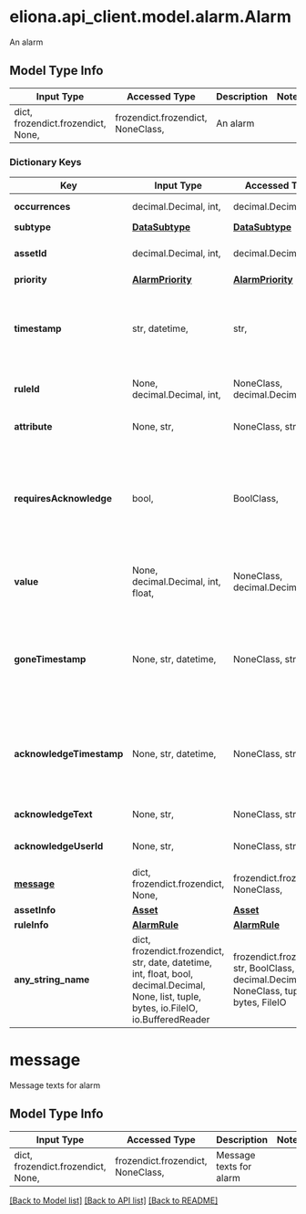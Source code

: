 # eliona.api_client.model.alarm.Alarm

An alarm

## Model Type Info
Input Type | Accessed Type | Description | Notes
------------ | ------------- | ------------- | -------------
dict, frozendict.frozendict, None,  | frozendict.frozendict, NoneClass,  | An alarm | 

### Dictionary Keys
Key | Input Type | Accessed Type | Description | Notes
------------ | ------------- | ------------- | ------------- | -------------
**occurrences** | decimal.Decimal, int,  | decimal.Decimal,  | How often this alarm is triggered | 
**subtype** | [**DataSubtype**](DataSubtype.md) | [**DataSubtype**](DataSubtype.md) |  | 
**assetId** | decimal.Decimal, int,  | decimal.Decimal,  | ID of the corresponding asset | 
**priority** | [**AlarmPriority**](AlarmPriority.md) | [**AlarmPriority**](AlarmPriority.md) |  | 
**timestamp** | str, datetime,  | str,  | Timestamp of the latest data change | value must conform to RFC-3339 date-time
**ruleId** | None, decimal.Decimal, int,  | NoneClass, decimal.Decimal,  | The id of the corresponding rule | [optional] 
**attribute** | None, str,  | NoneClass, str,  | Name of the attribute of the asset type | [optional] 
**requiresAcknowledge** | bool,  | BoolClass,  | Requires the alarm an acknowledgment | [optional] if omitted the server will use the default value of False
**value** | None, decimal.Decimal, int, float,  | NoneClass, decimal.Decimal,  | The value which triggers the alarm | [optional] value must be a 64 bit float
**goneTimestamp** | None, str, datetime,  | NoneClass, str,  | Timestamp of the latest data change | [optional] value must conform to RFC-3339 date-time
**acknowledgeTimestamp** | None, str, datetime,  | NoneClass, str,  | Timestamp of the latest data change | [optional] value must conform to RFC-3339 date-time
**acknowledgeText** | None, str,  | NoneClass, str,  | Text of acknowledgement | [optional] 
**acknowledgeUserId** | None, str,  | NoneClass, str,  | User who acknowledged the alarm | [optional] 
**[message](#message)** | dict, frozendict.frozendict, None,  | frozendict.frozendict, NoneClass,  | Message texts for alarm | [optional] 
**assetInfo** | [**Asset**](Asset.md) | [**Asset**](Asset.md) |  | [optional] 
**ruleInfo** | [**AlarmRule**](AlarmRule.md) | [**AlarmRule**](AlarmRule.md) |  | [optional] 
**any_string_name** | dict, frozendict.frozendict, str, date, datetime, int, float, bool, decimal.Decimal, None, list, tuple, bytes, io.FileIO, io.BufferedReader | frozendict.frozendict, str, BoolClass, decimal.Decimal, NoneClass, tuple, bytes, FileIO | any string name can be used but the value must be the correct type | [optional]

# message

Message texts for alarm

## Model Type Info
Input Type | Accessed Type | Description | Notes
------------ | ------------- | ------------- | -------------
dict, frozendict.frozendict, None,  | frozendict.frozendict, NoneClass,  | Message texts for alarm | 

[[Back to Model list]](../../README.md#documentation-for-models) [[Back to API list]](../../README.md#documentation-for-api-endpoints) [[Back to README]](../../README.md)

